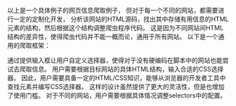 以上是一个具体例子的网页信息爬取例子，
但对于每一个不同的网站，都需要进行一定的定制化开发，
分析该网站的HTML源码，找出其中存储有用信息的HTML元素的结构，然后根据这个结构调整爬虫程序代码。
这是因为不同网站间HTML结构的差异性，使得爬虫代码并不能一概而论，通用于所有网站。
以下是一个通用的爬取框架：

通过提供输入框让用户自定义选择器，使得对于没有硬编码在脚本中的网站也能尝试去爬取信息。
用户需要根据目标网站的具体HTML结构，输入合适的CSS选择器。
因此，用户需要具备一定的HTML/CSS知识，能够从浏览器的开发者工具中查找元素并编写CSS选择器。
这样的设计虽然提供了更大的灵活性，但是也增加了使用门槛。
对于不同的网站，用户需要根据具体情况调整selectors中的配置。
